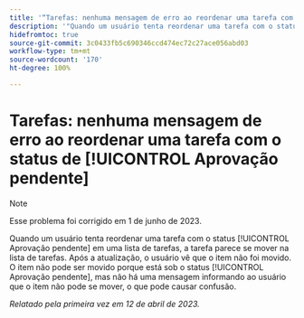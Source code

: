 ```yaml
---
title: '“Tarefas: nenhuma mensagem de erro ao reordenar uma tarefa com o status de Aprovação pendente”'
description: '"Quando um usuário tenta reordenar uma tarefa com o status [!UICONTROL Aprovação pendente] em uma lista de tarefas, a tarefa parece se mover na lista de tarefas. Após a atualização, o usuário vê que o item não foi movido. O item não pode ser movido porque está sob o status [!UICONTROL Aprovação pendente], mas não há uma mensagem informando ao usuário que o item não pode se mover, o que pode causar confusão.”'
hidefromtoc: true
source-git-commit: 3c0433fb5c690346ccd474ec72c27ace056abd03
workflow-type: tm+mt
source-wordcount: '170'
ht-degree: 100%

---
```



# Tarefas: nenhuma mensagem de erro ao reordenar uma tarefa com o status de [!UICONTROL Aprovação pendente]

>[!NOTE]
>
>Esse problema foi corrigido em 1 de junho de 2023.

Quando um usuário tenta reordenar uma tarefa com o status [!UICONTROL Aprovação pendente] em uma lista de tarefas, a tarefa parece se mover na lista de tarefas. Após a atualização, o usuário vê que o item não foi movido. O item não pode ser movido porque está sob o status [!UICONTROL Aprovação pendente], mas não há uma mensagem informando ao usuário que o item não pode se mover, o que pode causar confusão.

_Relatado pela primeira vez em 12 de abril de 2023._

